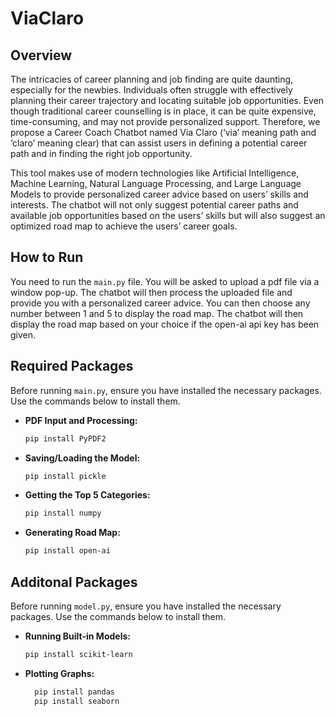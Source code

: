 # ViaClaro

## Overview

The intricacies of career planning and job finding are quite daunting, especially for the newbies. Individuals often struggle with effectively planning their career trajectory and locating suitable job opportunities. Even though traditional career counselling is in place, it can be quite expensive, time-consuming, and may not provide personalized support. Therefore, we propose a Career Coach Chatbot named Via Claro (‘via’ meaning path and ‘claro’ meaning clear) that can assist users in defining a potential career path and in finding the right job opportunity.

This tool makes use of modern technologies like Artificial Intelligence, Machine Learning, Natural Language Processing, and Large Language Models to provide personalized career advice based on users’ skills and interests. The chatbot will not only suggest potential career paths and available job opportunities based on the users’ skills but will also suggest an optimized road map to achieve the users’ career goals.

## How to Run

You need to run the `main.py` file. You will be asked to upload a pdf file via a window pop-up. The chatbot will then process the uploaded file and provide you with a personalized career advice. You can then choose any number between 1 and 5 to display the road map. The chatbot will then display the road map based on your choice if the open-ai api key has been given.  


## Required Packages

Before running `main.py`, ensure you have installed the necessary packages. Use the commands below to install them.

- **PDF Input and Processing:**
  ```bash
  pip install PyPDF2

- **Saving/Loading the Model:**
  ```bash
  pip install pickle

- **Getting the Top 5 Categories:**
  ```bash
  pip install numpy

- **Generating Road Map:**
  ```bash
  pip install open-ai


## Additonal Packages

Before running `model.py`, ensure you have installed the necessary packages. Use the commands below to install them.

- **Running Built-in Models:**
  ```bash
  pip install scikit-learn

- **Plotting Graphs:**
  ```bash
    pip install pandas
    pip install seaborn


